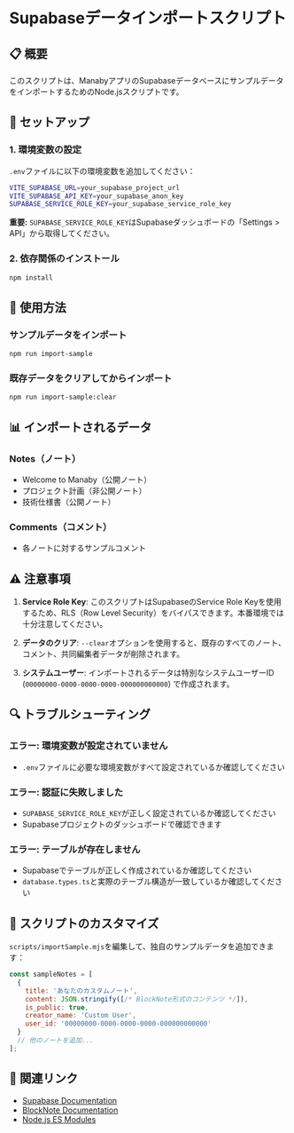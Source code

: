 # Supabaseデータインポートスクリプト

## 📋 概要

このスクリプトは、ManabyアプリのSupabaseデータベースにサンプルデータをインポートするためのNode.jsスクリプトです。

## 🔧 セットアップ

### 1. 環境変数の設定

`.env`ファイルに以下の環境変数を追加してください：

```bash
VITE_SUPABASE_URL=your_supabase_project_url
VITE_SUPABASE_API_KEY=your_supabase_anon_key
SUPABASE_SERVICE_ROLE_KEY=your_supabase_service_role_key
```

**重要:** `SUPABASE_SERVICE_ROLE_KEY`はSupabaseダッシュボードの「Settings > API」から取得してください。

### 2. 依存関係のインストール

```bash
npm install
```

## 🚀 使用方法

### サンプルデータをインポート

```bash
npm run import-sample
```

### 既存データをクリアしてからインポート

```bash
npm run import-sample:clear
```

## 📊 インポートされるデータ

### Notes（ノート）
- Welcome to Manaby（公開ノート）
- プロジェクト計画（非公開ノート）
- 技術仕様書（公開ノート）

### Comments（コメント）
- 各ノートに対するサンプルコメント

## ⚠️ 注意事項

1. **Service Role Key**: このスクリプトはSupabaseのService Role Keyを使用するため、RLS（Row Level Security）をバイパスできます。本番環境では十分注意してください。

2. **データのクリア**: `--clear`オプションを使用すると、既存のすべてのノート、コメント、共同編集者データが削除されます。

3. **システムユーザー**: インポートされるデータは特別なシステムユーザーID (`00000000-0000-0000-0000-000000000000`) で作成されます。

## 🔍 トラブルシューティング

### エラー: 環境変数が設定されていません
- `.env`ファイルに必要な環境変数がすべて設定されているか確認してください

### エラー: 認証に失敗しました
- `SUPABASE_SERVICE_ROLE_KEY`が正しく設定されているか確認してください
- Supabaseプロジェクトのダッシュボードで確認できます

### エラー: テーブルが存在しません
- Supabaseでテーブルが正しく作成されているか確認してください
- `database.types.ts`と実際のテーブル構造が一致しているか確認してください

## 📝 スクリプトのカスタマイズ

`scripts/importSample.mjs`を編集して、独自のサンプルデータを追加できます：

```javascript
const sampleNotes = [
  {
    title: 'あなたのカスタムノート',
    content: JSON.stringify([/* BlockNote形式のコンテンツ */]),
    is_public: true,
    creator_name: 'Custom User',
    user_id: '00000000-0000-0000-0000-000000000000'
  }
  // 他のノートを追加...
];
```

## 🔗 関連リンク

- [Supabase Documentation](https://supabase.com/docs)
- [BlockNote Documentation](https://www.blocknotejs.org/)
- [Node.js ES Modules](https://nodejs.org/api/esm.html)
